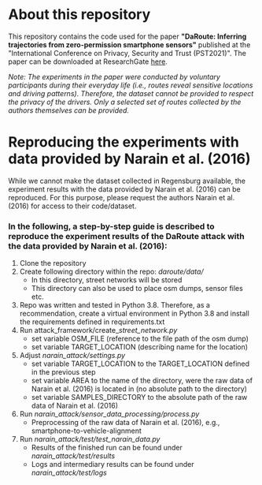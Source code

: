 # **About this repository**

This repository contains the code used for the paper **"DaRoute: Inferring trajectories from zero-permission smartphone sensors"**
published at the "International Conference on Privacy, Security and Trust (PST2021)".
The paper can be downloaded at ResearchGate [here](https://www.researchgate.net/publication/356253751_DaRoute_Inferring_trajectories_from_zero-permission_smartphone_sensors).

*Note: The experiments in the paper were conducted by voluntary participants during their everyday life (i.e., routes reveal sensitive locations and driving patterns). 
Therefore, the dataset cannot be provided to respect the privacy of the drivers. Only a selected set of routes collected by the authors themselves can be provided.*

# **Reproducing the experiments with data provided by Narain et al. (2016)**

While we cannot make the dataset collected in Regensburg available, the experiment results with the data provided by Narain et al. (2016) can be reproduced.
For this purpose, please request the authors Narain et al. (2016) for access to their code/dataset.

### In the following, a step-by-step guide is described to reproduce the experiment results of the DaRoute attack with the data provided by Narain et al. (2016):

1. Clone the repository
2. Create following directory within the repo: *daroute/data/*
   - In this directory, street networks will be stored
   - This directory can also be used to place osm dumps, sensor files etc.
3. Repo was written and tested in Python 3.8. Therefore, as a recommendation, create a virtual environment in Python 3.8 and install the requirements defined in requirements.txt
4. Run attack_framework/create_*street_network.py*
   - set variable OSM_FILE (reference to the file path of the osm dump) 
   - set variable TARGET_LOCATION (describing name for the location)
5. Adjust *narain_attack/settings.py*
   - set variable TARGET_LOCATION to the TARGET_LOCATION defined in the previous step
   - set variable AREA to the name of the directory, were the raw data of Narain et al. (2016) is located in (no absolute path to the directory)
   - set variable SAMPLES_DIRECTORY to the absolute path of the raw data of Narain et al. (2016)
6. Run *narain_attack/sensor_data_processing/process.py*
   - Preprocessing of the raw data of Narain et al. (2016), e.g., smartphone-to-vehicle-alignment
7. Run *narain_attack/test/test_narain_data.py*
   - Results of the finished run can be found under *narain_attack/test/results*
   - Logs and intermediary results can be found under *narain_attack/test/logs*
